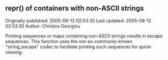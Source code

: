 ## repr() of containers with non-ASCII strings

Originally published: 2005-08-12 02:53:35
Last updated: 2005-08-12 02:53:35
Author: Christos Georgiou

Printing sequences or maps containing non-ASCII strings results in escape sequences.  This function uses the not-so-commonly-known "string_escape" codec to facilitate printing such sequences for quick-viewing.